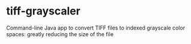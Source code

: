 tiff-grayscaler
===============

Command-line Java app to convert TIFF files to indexed grayscale color spaces: greatly reducing the size of the file

